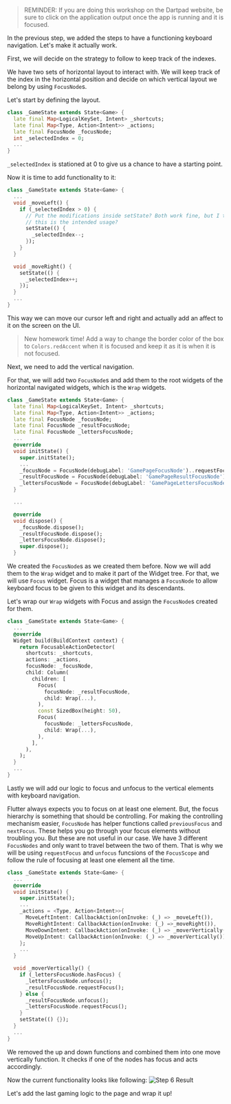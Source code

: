 > REMINDER: If you are doing this workshop on the Dartpad website, be sure to click on the application output once the app is running and it is focused.

In the previous step, we added the steps to have a functioning keyboard navigation. Let's make it actually work.

First, we will decide on the strategy to follow to keep track of the indexes.

We have two sets of horizontal layout to interact with. We will keep track of the index in the horizontal position and decide on which vertical layout we belong by using `FocusNode`s.

Let's start by defining the layout.

```dart
class _GameState extends State<Game> {
  late final Map<LogicalKeySet, Intent> _shortcuts;
  late final Map<Type, Action<Intent>> _actions;
  late final FocusNode _focusNode;
  int _selectedIndex = 0;
  ...
}
```

`_selectedIndex` is stationed at 0 to give us a chance to have a starting point.

Now it is time to add functionality to it:

```dart
class _GameState extends State<Game> {
  ...
  void _moveLeft() {
    if (_selectedIndex > 0) {
      // Put the modifications inside setState? Both work fine, but I think 
      // this is the intended usage?
      setState(() {
        _selectedIndex--;
      });
    }
  }

  void _moveRight() {
    setState(() {
      _selectedIndex++;
    });
  }
  ...
}
```

This way we can move our cursor left and right and actually add an affect to it on the screen on the UI.

<!-- Once again, maybe an emoji or something to call this blockquote out a bit more or distinguish it from the Code blocks? -->
> New homework time! Add a way to change the border color of the box to `Colors.redAccent` when it is focused and keep it as it is when it is not focused.

Next, we need to add the vertical navigation.

For that, we will add two `FocusNode`s and add them to the root widgets of the horizontal navigated widgets, which is the `Wrap` widgets.

```dart
class _GameState extends State<Game> {
  late final Map<LogicalKeySet, Intent> _shortcuts;
  late final Map<Type, Action<Intent>> _actions;
  late final FocusNode _focusNode;
  late final FocusNode _resultFocusNode;
  late final FocusNode _lettersFocusNode;
  ...
  @override
  void initState() {
    super.initState();
    ...
    _focusNode = FocusNode(debugLabel: 'GamePageFocusNode')..requestFocus();
    _resultFocusNode = FocusNode(debugLabel: 'GamePageResultFocusNode');
    _lettersFocusNode = FocusNode(debugLabel: 'GamePageLettersFocusNode')..requestFocus();
  }

  ...

  @override
  void dispose() {
    _focusNode.dispose();
    _resultFocusNode.dispose();
    _lettersFocusNode.dispose();
    super.dispose();
  }
```

We created the `FocusNode`s as we created them before. Now we will add them to the `Wrap` widget and to make it part of the Widget tree. For that, we will use `Focus` widget. Focus is a widget that manages a `FocusNode` to allow keyboard focus to be given to this widget and its descendants.

Let's wrap our `Wrap` widgets with Focus and assign the `FocusNode`s created for them.

```dart
class _GameState extends State<Game> {
  ...
  @override
  Widget build(BuildContext context) {
    return FocusableActionDetector(
      shortcuts: _shortcuts,
      actions: _actions,
      focusNode: _focusNode,
      child: Column(
        children: [
          Focus(
            focusNode: _resultFocusNode,
            child: Wrap(...),
          ),
          const SizedBox(height: 50),
          Focus(
            focusNode: _lettersFocusNode,
            child: Wrap(...),
          ),
        ],
      ),
    );
  }
  ...
}
```

Lastly we will add our logic to focus and unfocus to the vertical elements with keyboard navigation.

Flutter always expects you to focus on at least one element. But, the focus hierarchy is something that should be controlling. For making the controlling mechanism easier, `FocusNode` has helper functions called `previousFocus` and `nextFocus`. These helps you go through your focus elements without troubling you. But these are not useful in our case. We have 3 different `FocusNodes` and only want to travel between the two of them. That is why we will be using `requestFocus` and `unfocus` funcsions of the `FocusScope` and follow the rule of focusing at least one element all the time.

```dart
class _GameState extends State<Game> {
  ...
  @override
  void initState() {
    super.initState();
    ...
    _actions = <Type, Action<Intent>>{
      MoveLeftIntent: CallbackAction(onInvoke: (_) => _moveLeft()),
      MoveRightIntent: CallbackAction(onInvoke: (_) =>_moveRight()),
      MoveDownIntent: CallbackAction(onInvoke: (_) => _moverVertically()),
      MoveUpIntent: CallbackAction(onInvoke: (_) => _moverVertically()),
    };
    ...
  }

  void _moverVertically() {
    if (_lettersFocusNode.hasFocus) {
      _lettersFocusNode.unfocus();
      _resultFocusNode.requestFocus();
    } else {
      _resultFocusNode.unfocus();
      _lettersFocusNode.requestFocus();
    }
    setState(() {});
  }
  ...
}
```

We removed the up and down functions and combined them into one move vertically function. It checks if one of the nodes has focus and acts accordingly.

Now the current functionality looks like following:
![Step 6 Result](https://raw.githubusercontent.com/salihgueler/keyboard_puzzle_dartpad_workshop/main/step_06/output.gif)

Let's add the last gaming logic to the page and wrap it up!
